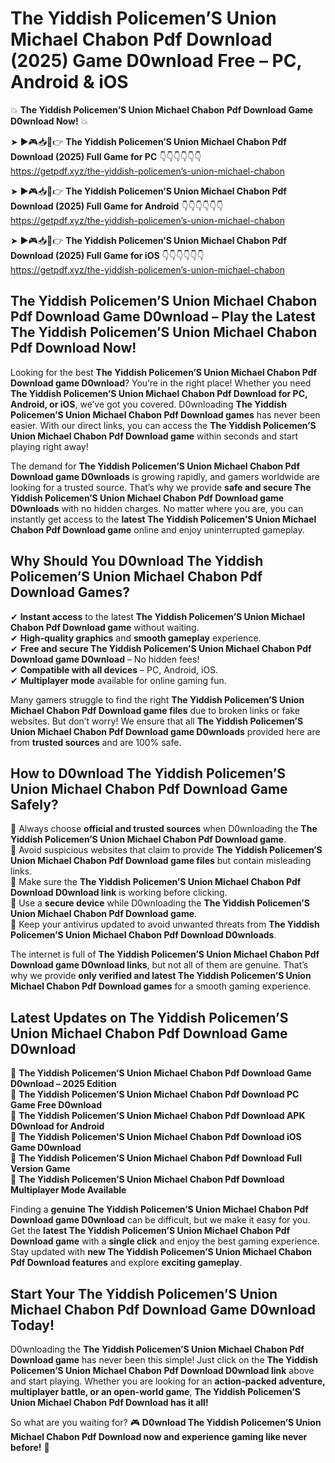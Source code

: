 # The Yiddish Policemen’S Union Michael Chabon Pdf Download (2025) Game D0wnload Free – PC, Android & iOS

💥 **The Yiddish Policemen’S Union Michael Chabon Pdf Download Game D0wnload Now!** 💥  

➤ ►🎮📥📱👉 **The Yiddish Policemen’S Union Michael Chabon Pdf Download (2025) Full Game for PC** 👇👇👇👇👇👇  
https://getpdf.xyz/the-yiddish-policemen’s-union-michael-chabon  

➤ ►🎮📥📱👉 **The Yiddish Policemen’S Union Michael Chabon Pdf Download (2025) Full Game for Android** 👇👇👇👇👇👇  
https://getpdf.xyz/the-yiddish-policemen’s-union-michael-chabon  

➤ ►🎮📥📱👉 **The Yiddish Policemen’S Union Michael Chabon Pdf Download (2025) Full Game for iOS** 👇👇👇👇👇👇  
https://getpdf.xyz/the-yiddish-policemen’s-union-michael-chabon  

## The Yiddish Policemen’S Union Michael Chabon Pdf Download Game D0wnload – Play the Latest The Yiddish Policemen’S Union Michael Chabon Pdf Download Now!

Looking for the best **The Yiddish Policemen’S Union Michael Chabon Pdf Download game D0wnload**? You’re in the right place! Whether you need **The Yiddish Policemen’S Union Michael Chabon Pdf Download for PC, Android, or iOS**, we’ve got you covered. D0wnloading **The Yiddish Policemen’S Union Michael Chabon Pdf Download games** has never been easier. With our direct links, you can access the **The Yiddish Policemen’S Union Michael Chabon Pdf Download game** within seconds and start playing right away!  

The demand for **The Yiddish Policemen’S Union Michael Chabon Pdf Download game D0wnloads** is growing rapidly, and gamers worldwide are looking for a trusted source. That’s why we provide **safe and secure The Yiddish Policemen’S Union Michael Chabon Pdf Download game D0wnloads** with no hidden charges. No matter where you are, you can instantly get access to the **latest The Yiddish Policemen’S Union Michael Chabon Pdf Download game** online and enjoy uninterrupted gameplay.  

## **Why Should You D0wnload The Yiddish Policemen’S Union Michael Chabon Pdf Download Games?**  

✔ **Instant access** to the latest **The Yiddish Policemen’S Union Michael Chabon Pdf Download game** without waiting.  
✔ **High-quality graphics** and **smooth gameplay** experience.  
✔ **Free and secure The Yiddish Policemen’S Union Michael Chabon Pdf Download game D0wnload** – No hidden fees!  
✔ **Compatible with all devices** – PC, Android, iOS.  
✔ **Multiplayer mode** available for online gaming fun.  

Many gamers struggle to find the right **The Yiddish Policemen’S Union Michael Chabon Pdf Download game files** due to broken links or fake websites. But don’t worry! We ensure that all **The Yiddish Policemen’S Union Michael Chabon Pdf Download game D0wnloads** provided here are from **trusted sources** and are 100% safe.  

## **How to D0wnload The Yiddish Policemen’S Union Michael Chabon Pdf Download Game Safely?**  

📌 Always choose **official and trusted sources** when D0wnloading the **The Yiddish Policemen’S Union Michael Chabon Pdf Download game**.  
📌 Avoid suspicious websites that claim to provide **The Yiddish Policemen’S Union Michael Chabon Pdf Download game files** but contain misleading links.  
📌 Make sure the **The Yiddish Policemen’S Union Michael Chabon Pdf Download D0wnload link** is working before clicking.  
📌 Use a **secure device** while D0wnloading the **The Yiddish Policemen’S Union Michael Chabon Pdf Download game**.  
📌 Keep your antivirus updated to avoid unwanted threats from **The Yiddish Policemen’S Union Michael Chabon Pdf Download D0wnloads**.  

The internet is full of **The Yiddish Policemen’S Union Michael Chabon Pdf Download game D0wnload links**, but not all of them are genuine. That’s why we provide **only verified and latest The Yiddish Policemen’S Union Michael Chabon Pdf Download games** for a smooth gaming experience.  

## **Latest Updates on The Yiddish Policemen’S Union Michael Chabon Pdf Download Game D0wnload**  

🔹 **The Yiddish Policemen’S Union Michael Chabon Pdf Download Game D0wnload – 2025 Edition**  
🔹 **The Yiddish Policemen’S Union Michael Chabon Pdf Download PC Game Free D0wnload**  
🔹 **The Yiddish Policemen’S Union Michael Chabon Pdf Download APK D0wnload for Android**  
🔹 **The Yiddish Policemen’S Union Michael Chabon Pdf Download iOS Game D0wnload**  
🔹 **The Yiddish Policemen’S Union Michael Chabon Pdf Download Full Version Game**  
🔹 **The Yiddish Policemen’S Union Michael Chabon Pdf Download Multiplayer Mode Available**  

Finding a **genuine The Yiddish Policemen’S Union Michael Chabon Pdf Download game D0wnload** can be difficult, but we make it easy for you. Get the **latest The Yiddish Policemen’S Union Michael Chabon Pdf Download game** with a **single click** and enjoy the best gaming experience. Stay updated with **new The Yiddish Policemen’S Union Michael Chabon Pdf Download features** and explore **exciting gameplay**.  

## **Start Your The Yiddish Policemen’S Union Michael Chabon Pdf Download Game D0wnload Today!**  

D0wnloading the **The Yiddish Policemen’S Union Michael Chabon Pdf Download game** has never been this simple! Just click on the **The Yiddish Policemen’S Union Michael Chabon Pdf Download D0wnload link** above and start playing. Whether you are looking for an **action-packed adventure, multiplayer battle, or an open-world game**, **The Yiddish Policemen’S Union Michael Chabon Pdf Download has it all!**  

So what are you waiting for? 🎮 **D0wnload The Yiddish Policemen’S Union Michael Chabon Pdf Download now and experience gaming like never before!** 🚀  